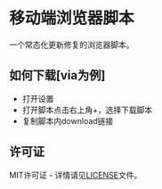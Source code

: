 # 移动端浏览器脚本

一个常态化更新修复的浏览器脚本。


## 如何下载[via为例]

- 打开设置
- 打开脚本点击右上角+，选择下载脚本
- 复制脚本内download链接


## 许可证

MIT许可证 - 详情请见[LICENSE](LICENSE)文件。